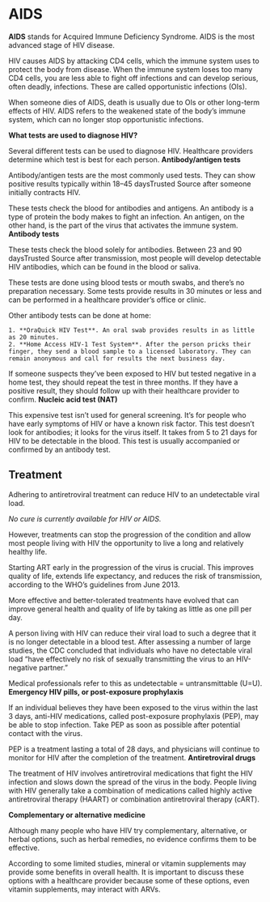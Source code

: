# AIDS

**AIDS** stands for Acquired Immune Deficiency Syndrome. AIDS is the most advanced stage of HIV disease.

HIV causes AIDS by attacking CD4 cells, which the immune system uses to protect the body from disease. When the immune system loses too many CD4 cells, you are less able to fight off infections and can develop serious, often deadly, infections. These are called opportunistic infections (OIs).

When someone dies of AIDS, death is usually due to OIs or other long-term effects of HIV. AIDS refers to the weakened state of the body’s immune system, which can no longer stop opportunistic infections.

**What tests are used to diagnose HIV?**

Several different tests can be used to diagnose HIV. Healthcare providers determine which test is best for each person.
**Antibody/antigen tests**

Antibody/antigen tests are the most commonly used tests. They can show positive results typically within 18–45 daysTrusted Source after someone initially contracts HIV.

These tests check the blood for antibodies and antigens. An antibody is a type of protein the body makes to fight an infection. An antigen, on the other hand, is the part of the virus that activates the immune system.
**Antibody tests**

These tests check the blood solely for antibodies. Between 23 and 90 daysTrusted Source after transmission, most people will develop detectable HIV antibodies, which can be found in the blood or saliva.

These tests are done using blood tests or mouth swabs, and there’s no preparation necessary. Some tests provide results in 30 minutes or less and can be performed in a healthcare provider’s office or clinic.

Other antibody tests can be done at home:

    1. **OraQuick HIV Test**. An oral swab provides results in as little as 20 minutes.
    2. **Home Access HIV-1 Test System**. After the person pricks their finger, they send a blood sample to a licensed laboratory. They can remain anonymous and call for results the next business day.

If someone suspects they’ve been exposed to HIV but tested negative in a home test, they should repeat the test in three months. If they have a positive result, they should follow up with their healthcare provider to confirm.
**Nucleic acid test (NAT)**

This expensive test isn’t used for general screening. It’s for people who have early symptoms of HIV or have a known risk factor. This test doesn’t look for antibodies; it looks for the virus itself. It takes from 5 to 21 days for HIV to be detectable in the blood. This test is usually accompanied or confirmed by an antibody test.

## Treatment
Adhering to antiretroviral treatment can reduce HIV to an undetectable viral load.

_No cure is currently available for HIV or AIDS._

However, treatments can stop the progression of the condition and allow most people living with HIV the opportunity to live a long and relatively healthy life.

Starting ART early in the progression of the virus is crucial. This improves quality of life, extends life expectancy, and reduces the risk of transmission, according to the WHO’s guidelines from June 2013.

More effective and better-tolerated treatments have evolved that can improve general health and quality of life by taking as little as one pill per day.

A person living with HIV can reduce their viral load to such a degree that it is no longer detectable in a blood test. After assessing a number of large studies, the CDC concluded that individuals who have no detectable viral load “have effectively no risk of sexually transmitting the virus to an HIV-negative partner.”

Medical professionals refer to this as undetectable = untransmittable (U=U).
**Emergency HIV pills, or post-exposure prophylaxis**

If an individual believes they have been exposed to the virus within the last 3 days, anti-HIV medications, called post-exposure prophylaxis (PEP), may be able to stop infection. Take PEP as soon as possible after potential contact with the virus.

PEP is a treatment lasting a total of 28 days, and physicians will continue to monitor for HIV after the completion of the treatment.
**Antiretroviral drugs**

The treatment of HIV involves antiretroviral medications that fight the HIV infection and slows down the spread of the virus in the body. People living with HIV generally take a combination of medications called highly active antiretroviral therapy (HAART) or combination antiretroviral therapy (cART).

**Complementary or alternative medicine**

Although many people who have HIV try complementary, alternative, or herbal options, such as herbal remedies, no evidence confirms them to be effective.

According to some limited studies, mineral or vitamin supplements may provide some benefits in overall health. It is important to discuss these options with a healthcare provider because some of these options, even vitamin supplements, may interact with ARVs.